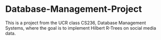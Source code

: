 # Database-Management-Project
This is a project from the UCR class CS236, Database Management Systems, where the goal is to implement Hilbert R-Trees on social media data.
